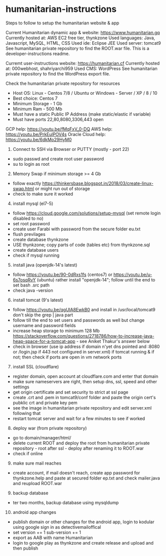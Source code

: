 # humanitarian-instructions

Steps to follow to setup the humanitarian website & app

Current Humanitarian dynamic app & website: https://www.humanitarian.gq
Currently hosted at: AWS EC2 free tier, thynkzone
Used languages: Java, Javascript, MySQL, HTML, CSS
Used ide: Eclipse JEE
Used server: tomcat9
See humanitarian private repository to find the ROOT.war file.
This is a developer-instructions readme.

Curremt user-instructions website: https://humanitarian.cf
Currently hosted at: 000webhost, shahriyarchi959
Used CMS: WordPress
See humanitarian private repository to find the WordPress export file.

Check the humanitarian private repository for resources

- Host OS: Linux - Centos 7/8 / Ubuntu or Windows - Server / XP / 8 / 10
- Best choice: Centos 7
- Minimum Storage - 1 Gb
- Minimum Ram - 500 Mb
- Must have a static Public IP Address (make static/elastic if variable)
- Must have ports 22,80,8080,3306,443 open

GCP help: https://youtu.be/fMqFxV_0-DQ
AWS help: https://youtu.be/PrkEulPOV4s
Oracle Cloud help: https://youtu.be/6dkMo29HyM0

1) Connect to SSH via Browser or PUTTY (mostly - port 22)
- sudo passwd and create root user password
- su to login as root

2) Memory Swap if minimum storage >= 4 Gb
- follow exactly https://thinkersbase.blogspot.in/2018/03/create-linux-swap.html or might run out of storage
- check to make sure it worked

4) install mysql (el7-5)
- follow https://cloud.google.com/solutions/setup-mysql (set remote login disabled to no)
- set root password
- create user Farabi with password from the secure folder eu.txt
- flush previlages
- create database thynkzone
- USE thynkzone; copy parts of code (tables etc) from thynkzone.sql
- create database users
- check if mysql running

5) install java (openjdk-14's latest)
- follow https://youtu.be/90-0dRxs1fs (centos7) or https://youtu.be/u-6s7osqRvY (ubuntu) rather install "openjdk-14"; follow until the end to set bash .src path
- check java -version

6) install tomcat (9's latest)
- follow https://youtu.be/qgUIA8EwkB0 and install in /usr/local/tomcat9 don't skip the grep | java part
- follow till the end to set users and passwords as well but change username and password fields
- increase heap storage to minimum 128 Mb https://stackoverflow.com/questions/2718786/how-to-increase-java-heap-space-for-a-tomcat-app - see Aniket Thakur's answer below
- check in browser (use ip address if domain n'yet dns pointed and :8080 or /login.jsp if 443 not configured in server.xml) if tomcat running & if not; then check if ports are open in vm network ports

7) install SSL (cloudflare)
- register domain, open account at cloudflare.com and enter that domain
- make sure nameservers are right, then setup dns, ssl, speed and other settings
- get origin certificate and set security to strict at ssl page
- create .crt and .pem in tomcat9/conf folder and paste the origin cert's pubklic crt and private key pem
- see the image in humanitarian private repository and edit server.xml following that
- restart tomcat server and wait for a few minutes to see if worked

8) deploy war (from private repository)
- go to domain/manager/html/
- delete current ROOT and deploy the root from humanitarian private repository - root after ssl - deploy after renaming it to ROOT.war
- check if online

9) make sure mail reaches
- create account, if mail doesn't reach, create app password for thynkzone.help and paste at secured folder ep.txt and check mailer.java and reupload ROOT.war

9) backup database
- ter two months, backup database using mysqldump

10) android app changes
-  publish domain or other changes for the android app, login to kodular using google sign in as detectivemailoffical
-  set version += 1 sub-version += 1
-  export as AAB with name Humanitarian
-  login to google play as thynkzone and create release and upload and then publish
